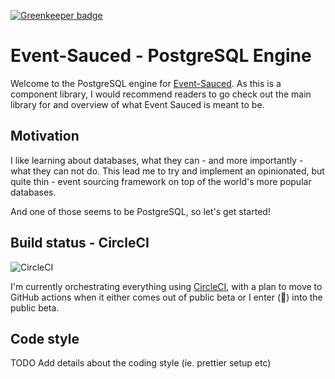 
[![Greenkeeper badge](https://badges.greenkeeper.io/YannickMeeus/event-sauced-ts-postgresql.svg)](https://greenkeeper.io/)

# Event-Sauced - PostgreSQL Engine

Welcome to the PostgreSQL engine for [Event-Sauced](https://github.com/YannickMeeus/event-sauced-ts).
As this is a component library, I would recommend readers to go check out the main library for
and overview of what Event Sauced is meant to be.

## Motivation

I like learning about databases, what they can - and more importantly - what they can not do.
This lead me to try and implement an opinionated, but quite thin - event sourcing framework
on top of the world's more popular databases.

And one of those seems to be PostgreSQL, so let's get started!

## Build status - CircleCI

![CircleCI](https://img.shields.io/circleci/build/github/YannickMeeus/event-sauced-ts-postgresql.svg?style=for-the-badge)

I'm currently orchestrating everything using [CircleCI](https://circleci.com/gh/YannickMeeus/event-sauced-ts-postgresql),
with a plan to move to GitHub actions when it either comes out of public beta or I enter (🙏) into the public beta.

## Code style

TODO
Add details about the coding style (ie. prettier setup etc)

